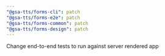 ```yaml
---
"@gsa-tts/forms-cli": patch
"@gsa-tts/forms-e2e": patch
"@gsa-tts/forms-common": patch
"@gsa-tts/forms-design": patch
---
```


Change end-to-end tests to run against server rendered app
